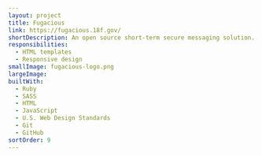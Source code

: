 ```yaml
---
layout: project
title: Fugacious
link: https://fugacious.18f.gov/
shortDescription: An open source short-term secure messaging solution.
responsibilities:
  - HTML templates
  - Responsive design
smallImage: fugacious-logo.png
largeImage:
builtWith:
  - Ruby
  - SASS
  - HTML
  - JavaScript
  - U.S. Web Design Standards
  - Git
  - GitHub
sortOrder: 9
---
```

